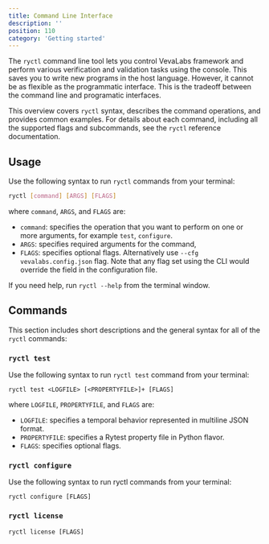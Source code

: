 ```yaml
---
title: Command Line Interface
description: ''
position: 110
category: 'Getting started'
---
```


The `ryctl` command line tool lets you control VevaLabs framework and perform various verification and validation tasks using the console. This saves you to write new programs in the host language. However, it cannot be as flexible as the programmatic interface. This is the tradeoff between the command line and programatic interfaces.

This overview covers `ryctl` syntax, describes the command operations, and provides common examples. For details about each command, including all the supported flags and subcommands, see the `ryctl` reference documentation. 

## Usage

Use the following syntax to run `ryctl` commands from your terminal:

```bash
ryctl [command] [ARGS] [FLAGS]
```
where `command`, `ARGS`, and `FLAGS` are:

* `command`: specifies the operation that you want to perform on one or more arguments, for example `test`, `configure`.
* `ARGS`: specifies required arguments for the command,
* `FLAGS`: specifies optional flags. Alternatively use `--cfg vevalabs.config.json` flag. Note that any flag set using the CLI would override the field in the configuration file.

If you need help, run `ryctl --help` from the terminal window.

## Commands

This section includes short descriptions and the general syntax for all of the `ryctl` commands:

### `ryctl test`

Use the following syntax to run `ryctl test` command from your terminal:
```
ryctl test <LOGFILE> [<PROPERTYFILE>]+ [FLAGS]
```
where `LOGFILE`, `PROPERTYFILE`, and `FLAGS` are:

* `LOGFILE`: specifies a temporal behavior represented in multiline JSON format.
* `PROPERTYFILE`: specifies a Rytest property file in Python flavor.
* `FLAGS`: specifies optional flags. 

### `ryctl configure`

Use the following syntax to run ryctl commands from your terminal:
```
ryctl configure [FLAGS]
```

### `ryctl license`

```
ryctl license [FLAGS]
```